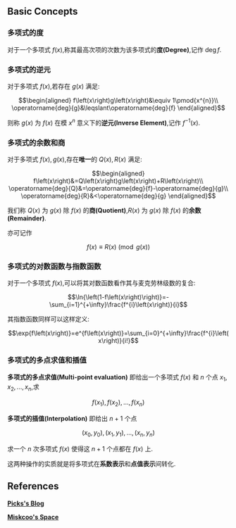 ## Basic Concepts

### 多项式的度

对于一个多项式 $f\left(x\right)$,称其最高次项的次数为该多项式的**度(Degree)**,记作 $\operatorname{deg}{f}$.

### 多项式的逆元

对于多项式 $f\left(x\right)$,若存在 $g\left(x\right)$ 满足:

$$\begin{aligned}
    f\left(x\right)g\left(x\right)&\equiv 1\pmod{x^{n}}\\
    \operatorname{deg}{g}&\leqslant\operatorname{deg}{f}
\end{aligned}$$

则称 $g\left(x\right)$ 为 $f\left(x\right)$ 在模 $x^{n}$ 意义下的**逆元(Inverse Element)**,记作 $f^{-1}\left(x\right)$.

### 多项式的余数和商

对于多项式 $f\left(x\right),g\left(x\right)$,存在**唯一**的 $Q\left(x\right),R\left(x\right)$ 满足:

$$\begin{aligned}
    f\left(x\right)&=Q\left(x\right)g\left(x\right)+R\left(x\right)\\
    \operatorname{deg}{Q}&=\operatorname{deg}{f}-\operatorname{deg}{g}\\
    \operatorname{deg}{R}&<\operatorname{deg}{g}
\end{aligned}$$

我们称 $Q\left(x\right)$ 为 $g\left(x\right)$ 除 $f\left(x\right)$ 的**商(Quotient)**,$R\left(x\right)$ 为 $g\left(x\right)$ 除 $f\left(x\right)$ 的**余数(Remainder)**.

亦可记作

$$f\left(x\right)\equiv R\left(x\right)\pmod{g\left(x\right)}$$

### <span id="ln-exp">多项式的对数函数与指数函数</span>

对于一个多项式 $f\left(x\right)$,可以将其对数函数看作其与麦克劳林级数的复合:

$$\ln{\left(1-f\left(x\right)\right)}=-\sum_{i=1}^{+\infty}\frac{f^{i}\left(x\right)}{i}$$

其指数函数同样可以这样定义:

$$\exp{f\left(x\right)}=e^{f\left(x\right)}=\sum_{i=0}^{+\infty}\frac{f^{i}\left(x\right)}{i!}$$

### 多项式的多点求值和插值

**多项式的多点求值(Multi-point evaluation)** 即给出一个多项式 $f\left(x\right)$ 和 $n$ 个点 $x_{1},x_{2},...,x_{n}$,求

$$f\left(x_{1}\right),f\left(x_{2}\right),...,f\left(x_{n}\right)$$

**多项式的插值(Interpolation)** 即给出 $n+1$ 个点

$$\left(x_{0},y_{0}\right),\left(x_{1},y_{1}\right),...,\left(x_{n},y_{n}\right)$$

求一个 $n$ 次多项式 $f\left(x\right)$ 使得这 $n+1$ 个点都在 $f\left(x\right)$ 上.

这两种操作的实质就是将多项式在**系数表示**和**点值表示**间转化.

## References

[**Picks's Blog**](https://picks.logdown.com)

[**Miskcoo's Space**](https://blog.miskcoo.com)

